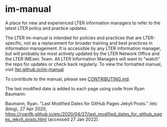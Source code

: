 # im-manual
A place for new and experienced  LTER information managers to refer to the latest LTER policy and practice updates.

The LTER im-manual is intended for policies and practices that are LTER-specific, not as a replacement for broader training and best practices in information management. It is accessible by any LTER information manager, but will probably be most actively updated by the LTER Network Office and the LTER IMExec Team.
All LTER Information Managers will want to "watch" the repo for updates or check back regularly. To view the formatted manual, visit 
[lter.github.io/im-manual](https://lter.github.io/im-manual)

To contribute to the manual, please see [CONTRIBUTING.md](CONTRIBUTING.md).

The last modified date is added to each page using code from Ryan Baumann:

Baumann, Ryan. "Last Modified Dates for GitHub Pages Jekyll Posts." /etc (blog), 27 Apr 2020, https://ryanfb.github.io/etc/2020/04/27/last_modified_dates_for_github_pages_jekyll_posts.html (accessed 27 Jan 2022).

